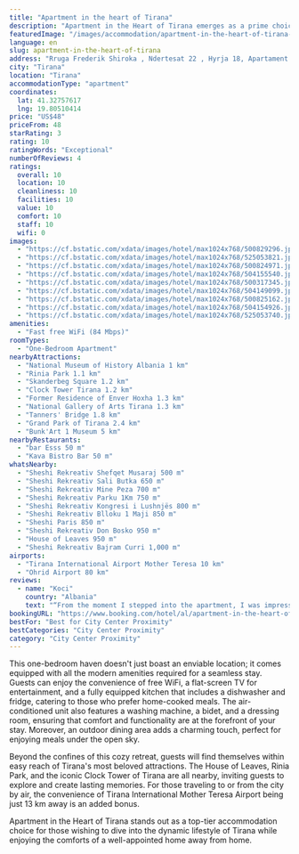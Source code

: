 ```yaml
---
title: "Apartment in the heart of Tirana"
description: "Apartment in the Heart of Tirana emerges as a prime choice for travelers seeking the perfect blend of comfort and convenience in Albania's vibrant capital."
featuredImage: "/images/accommodation/apartment-in-the-heart-of-tirana-500829296.jpg"
language: en
slug: apartment-in-the-heart-of-tirana
address: "Rruga Frederik Shiroka , Ndertesat 22 , Hyrja 18, Apartament 16, Tirana, Albania"
city: "Tirana"
location: "Tirana"
accommodationType: "apartment"
coordinates:
  lat: 41.32757617
  lng: 19.80510414
price: "US$48"
priceFrom: 48
starRating: 3
rating: 10
ratingWords: "Exceptional"
numberOfReviews: 4
ratings:
  overall: 10
  location: 10
  cleanliness: 10
  facilities: 10
  value: 10
  comfort: 10
  staff: 10
  wifi: 0
images:
  - "https://cf.bstatic.com/xdata/images/hotel/max1024x768/500829296.jpg?k=90005e54d90283e765b9392838604a84a9d4ea940f38c2b7fcb3d213324a9798&o=&hp=1"
  - "https://cf.bstatic.com/xdata/images/hotel/max1024x768/525053821.jpg?k=aed46432d0f10719adf093c814946f943a2b46e6f37e531b2aefce182698f5e8&o=&hp=1"
  - "https://cf.bstatic.com/xdata/images/hotel/max1024x768/500824971.jpg?k=56d0402f14280ba4a1de40ebf7bebc7c4528958a36916daca05af399a1d39c0d&o=&hp=1"
  - "https://cf.bstatic.com/xdata/images/hotel/max1024x768/504155540.jpg?k=1e18ff5d95e77002ed313d45a19a94deafb632d8eedfc75e77466e6f2c26c335&o=&hp=1"
  - "https://cf.bstatic.com/xdata/images/hotel/max1024x768/500317345.jpg?k=1bf2913707b8571aabd5fc30ee365b31adc2fabbaf6102a9d950c7b5d35a0848&o=&hp=1"
  - "https://cf.bstatic.com/xdata/images/hotel/max1024x768/504149099.jpg?k=a6964f738ca5e7579bae85c06ea03afb0e775222274121275ce6a83933f09c64&o=&hp=1"
  - "https://cf.bstatic.com/xdata/images/hotel/max1024x768/500825162.jpg?k=723294961697c951d4c8ec88a6df5eb75ff4da7672b36989f8336d1f01ce3a18&o=&hp=1"
  - "https://cf.bstatic.com/xdata/images/hotel/max1024x768/504154926.jpg?k=5a17983260b6c0dc0283a2a23775ab968f1323e7fdd174302a1a065b5aabd17b&o=&hp=1"
  - "https://cf.bstatic.com/xdata/images/hotel/max1024x768/525053740.jpg?k=043f2c3bd1a2a39daba31390459617c832d1f6d19f631187a87365766f684ee6&o=&hp=1"
amenities:
  - "Fast free WiFi (84 Mbps)"
roomTypes:
  - "One-Bedroom Apartment"
nearbyAttractions:
  - "National Museum of History Albania 1 km"
  - "Rinia Park 1.1 km"
  - "Skanderbeg Square 1.2 km"
  - "Clock Tower Tirana 1.2 km"
  - "Former Residence of Enver Hoxha 1.3 km"
  - "National Gallery of Arts Tirana 1.3 km"
  - "Tanners' Bridge 1.8 km"
  - "Grand Park of Tirana 2.4 km"
  - "Bunk'Art 1 Museum 5 km"
nearbyRestaurants:
  - "bar Esss 50 m"
  - "Kava Bistro Bar 50 m"
whatsNearby:
  - "Sheshi Rekreativ Shefqet Musaraj 500 m"
  - "Sheshi Rekreativ Sali Butka 650 m"
  - "Sheshi Rekreativ Mine Peza 700 m"
  - "Sheshi Rekreativ Parku 1Km 750 m"
  - "Sheshi Rekreativ Kongresi i Lushnjës 800 m"
  - "Sheshi Rekreativ Blloku 1 Maji 850 m"
  - "Sheshi Paris 850 m"
  - "Sheshi Rekreativ Don Bosko 950 m"
  - "House of Leaves 950 m"
  - "Sheshi Rekreativ Bajram Curri 1,000 m"
airports:
  - "Tirana International Airport Mother Teresa 10 km"
  - "Ohrid Airport 80 km"
reviews:
  - name: "Koci"
    country: "Albania"
    text: "“From the moment I stepped into the apartment, I was impressed by the impeccable cleanliness and welcoming ambiance. The staff's warmth and efficiency were remarkable, ensuring a smooth check-in process. The room was not only tastefully decorated...”"
bookingURL: "https://www.booking.com/hotel/al/apartment-in-the-heart-of-tirana-tirane1.en-gb.html?aid=8035640"
bestFor: "Best for City Center Proximity"
bestCategories: "City Center Proximity"
category: "City Center Proximity"
---
```


This one-bedroom haven doesn't just boast an enviable location; it comes equipped with all the modern amenities required for a seamless stay. Guests can enjoy the convenience of free WiFi, a flat-screen TV for entertainment, and a fully equipped kitchen that includes a dishwasher and fridge, catering to those who prefer home-cooked meals. The air-conditioned unit also features a washing machine, a bidet, and a dressing room, ensuring that comfort and functionality are at the forefront of your stay. Moreover, an outdoor dining area adds a charming touch, perfect for enjoying meals under the open sky.

Beyond the confines of this cozy retreat, guests will find themselves within easy reach of Tirana's most beloved attractions. The House of Leaves, Rinia Park, and the iconic Clock Tower of Tirana are all nearby, inviting guests to explore and create lasting memories. For those traveling to or from the city by air, the convenience of Tirana International Mother Teresa Airport being just 13 km away is an added bonus.

Apartment in the Heart of Tirana stands out as a top-tier accommodation choice for those wishing to dive into the dynamic lifestyle of Tirana while enjoying the comforts of a well-appointed home away from home.